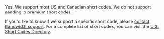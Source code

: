 Yes. We support most US and Canadian short codes. We do not support sending to premium short codes.

If you'd like to know if we support a specific short code, please [contact Bandwidth support](https://support.bandwidth.com/hc/en-us/restricted?return_to=https%3A%2F%2Fsupport.bandwidth.com%2Fhc%2Fen-us%2Frequests%2Fnew). For a complete list of short codes, you can visit the [U.S. Short Codes Directory](https://usshortcodedirectory.com/directory).
